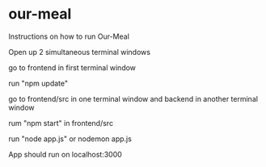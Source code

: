 # our-meal


Instructions on how to run Our-Meal

Open up 2 simultaneous terminal windows

go to frontend in first terminal window

run "npm update"

go to frontend/src in one terminal window and backend in another terminal window

rum "npm start" in frontend/src

run "node app.js" or nodemon app.js

App should run on localhost:3000
